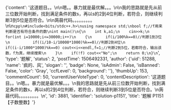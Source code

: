 {'content': '这道题目。。\n\n嗯。。暴力就是最优解。。。\n\n我的思路就是先从前三位数开始判断，找到满足条件的数s，再以s的2到4位判断，若符合，则继续判断3到5位是否符合。\n\n蒟蒻代码。。。。。。。。。\n\n```cpp\n#include<bits/stdc++.h>\nusing namespace std;\nbool f;//f用来判断是否有符合条件的数\nint main()\n{\n    int k,a1;\n    cin>>k;\n    for(int i=10000;i<=30000;i++)\n    {\n      if(i/100%k==0)//判断1到3位\n          if((i/10-i/10000*1000)%k==0)//判断2到4位\n            if((i-i/1000*1000)%k==0) cout<<i<<endl,f=1;//判断2到5位，若都符合，输出该数，f为真，继续搜索\n    }\n    if(!f) cout<<"No";\n    return 0;\n}\n```', 'type': '题解', 'status': 2, 'postTime': 1506492331, 'author': {'uid': 51288, 'name': '疯的、风', 'slogan': '', 'badge': None, 'isAdmin': False, 'isBanned': False, 'color': 'Gray', 'ccfLevel': 0, 'background': ''}, 'thumbUp': 153, 'commentCount': 50, 'currentUserVoteType': 0, 'contentDescription': '这道题目。。\n嗯。。暴力就是最优解。。。\n我的思路就是先从前三位数开始判断，找到满足条件的数s，再以s的2到4位判断，若符合，则继续判断3到5位是否符合。\n蒟蒻代码。。。。。。。。。\n', 'id': 3881, 'identifier': 'solution-p1151', 'title': '题解 P1151 【子数整数】'}